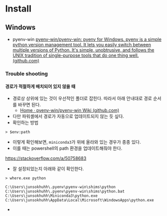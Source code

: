 
# Install 

## Windows

- pyenv-win [pyenv-win/pyenv-win: pyenv for Windows. pyenv is a simple python version management tool. It lets you easily switch between multiple versions of Python. It's simple, unobtrusive, and follows the UNIX tradition of single-purpose tools that do one thing well. (github.com)](https://github.com/pyenv-win/pyenv-win)

### Trouble shooting 

#### 경로가 적절하게 배치되어 있지 않을 때 
- 경로상 상위에 있는 것이 우선적인 폴더로 잡힌다. 따라서 아래 안내대로 경로 순서를 바꾸면 된다. 
	- [Home · pyenv-win/pyenv-win Wiki (github.com)](https://github.com/pyenv-win/pyenv-win/wiki)
- 다만 파워셸에서 경로가 자동으로 업데이트되지 않는 듯 싶다. 
- 확인하는 방법 

```
> $env:path
```

- 이렇게 확인해보면, `miniconda3`가 위에 올라와 있는 경우가 종종 있다. 
- 이를 때는 powershell의 path 환경을 업데이트해줘야 한다. 

https://stackoverflow.com/a/50758683

- 잘 설정되었는지 아래와 같이 확인한다. 

```
> where.exe python 

C:\Users\junsokhuhh\.pyenv\pyenv-win\shims\python
C:\Users\junsokhuhh\.pyenv\pyenv-win\shims\python.bat
C:\Users\junsokhuhh\Miniconda3\python.exe
C:\Users\junsokhuhh\AppData\Local\Microsoft\WindowsApps\python.exe
```

- 
